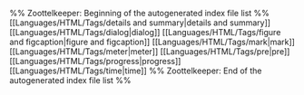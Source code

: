 %% Zoottelkeeper: Beginning of the autogenerated index file list  %%
 [[Languages/HTML/Tags/details and summary|details and summary]]
 [[Languages/HTML/Tags/dialog|dialog]]
 [[Languages/HTML/Tags/figure and figcaption|figure and figcaption]]
 [[Languages/HTML/Tags/mark|mark]]
 [[Languages/HTML/Tags/meter|meter]]
 [[Languages/HTML/Tags/pre|pre]]
 [[Languages/HTML/Tags/progress|progress]]
 [[Languages/HTML/Tags/time|time]]
%% Zoottelkeeper: End of the autogenerated index file list  %%
